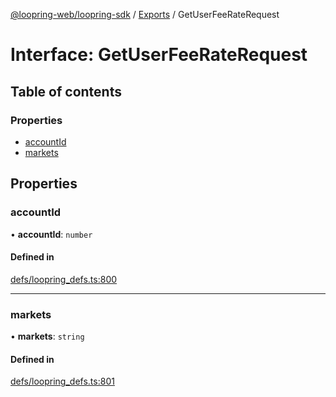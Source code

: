 [@loopring-web/loopring-sdk](../README.md) / [Exports](../modules.md) / GetUserFeeRateRequest

# Interface: GetUserFeeRateRequest

## Table of contents

### Properties

- [accountId](GetUserFeeRateRequest.md#accountid)
- [markets](GetUserFeeRateRequest.md#markets)

## Properties

### accountId

• **accountId**: `number`

#### Defined in

[defs/loopring_defs.ts:800](https://github.com/Loopring/loopring_sdk/blob/fd60be9/src/defs/loopring_defs.ts#L800)

___

### markets

• **markets**: `string`

#### Defined in

[defs/loopring_defs.ts:801](https://github.com/Loopring/loopring_sdk/blob/fd60be9/src/defs/loopring_defs.ts#L801)
